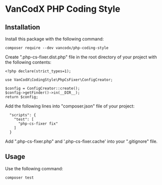 VanCodX PHP Coding Style
========================

Installation
------------

Install this package with the following command:

```
composer require --dev vancodx/php-coding-style
```

Create ".php-cs-fixer.dist.php" file in the root directory of your project with the following contents:

```
<?php declare(strict_types=1);

use VanCodX\CodingStyle\PhpCsFixer\ConfigCreator;

$config = ConfigCreator::create();
$config->getFinder()->in(__DIR__);
return $config;
```

Add the following lines into "composer.json" file of your project:

```
  "scripts": {
    "test": [
      "php-cs-fixer fix"
    ]
  }
```

Add ".php-cs-fixer.php" and '.php-cs-fixer.cache' into your ".gitignore" file.

Usage
-----

Use the following command:

```
composer test
```
